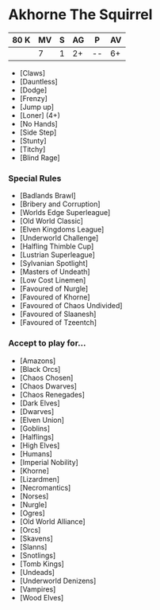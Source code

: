 # Akhorne The Squirrel
| 80 K  | MV | S | AG | P | AV |
| --- | --- | --- | --- | --- | --- |
| | 7 | 1 | 2+ | -- | 6+ |

* [Claws]
* [Dauntless]
* [Dodge]
* [Frenzy]
* [Jump up]
* [Loner] (4+)
* [No Hands]
* [Side Step]
* [Stunty]
* [Titchy]
* [Blind Rage]

### Special Rules
* [Badlands Brawl]
* [Bribery and Corruption]
* [Worlds Edge Superleague]
* [Old World Classic]
* [Elven Kingdoms League]
* [Underworld Challenge]
* [Halfling Thimble Cup]
* [Lustrian Superleague]
* [Sylvanian Spotlight]
* [Masters of Undeath]
* [Low Cost Linemen]
* [Favoured of Nurgle]
* [Favoured of Khorne]
* [Favoured of Chaos Undivided]
* [Favoured of Slaanesh]
* [Favoured of Tzeentch]

### Accept to play for...
* [Amazons]
* [Black Orcs]
* [Chaos Chosen]
* [Chaos Dwarves]
* [Chaos Renegades]
* [Dark Elves]
* [Dwarves]
* [Elven Union]
* [Goblins]
* [Halflings]
* [High Elves]
* [Humans]
* [Imperial Nobility]
* [Khorne]
* [Lizardmen]
* [Necromantics]
* [Norses]
* [Nurgle]
* [Ogres]
* [Old World Alliance]
* [Orcs]
* [Skavens]
* [Slanns]
* [Snotlings]
* [Tomb Kings]
* [Undeads]
* [Underworld Denizens]
* [Vampires]
* [Wood Elves]
